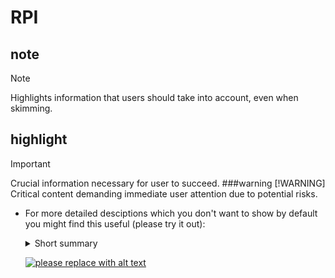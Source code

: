 # RPI
## note
>[!NOTE]
>Highlights information that users should take into account, even when skimming.
## highlight
>[!IMPORTANT]
>Crucial information necessary for user to succeed.
###warning
>[!WARNING]
>Critical content demanding immediate user attention due to potential risks.

- For more detailed desciptions which you don't want to show by default you might find this useful (please try it out):

  <details>
  <summary>
  Short summary
  </summary>
  Lorem ipsum dolor sit amet, consecteur adipiscing elit, sed do eiusmod tempor incididunt ut labore et dolore magna

  </details>

  [![please replace with alt text](https://img.shields.io/badge/anytext-youlike-red)](https://example.org)
